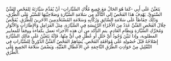 يَتَعَيَّنُ عَلَى أَبِي  -كَمَا هُوَ الحَالُ مَعَ جَمِيعِ مُلَّاكِ السَّيَّاراتِ- أنْ يُقَدِّمَ سَيَّارَتَهُ لِلفَحْصِ الفَنِّيِّ السَّنَوِيِّ.  يَهْدِفُ هَذَا الفَحْصُ إلى التَّأَكُّدِ مِن سَلامَةِ السَّيَّارَةِ وَصَلاحِيَّتِهَا للسَّيْرِ عَلَى الطُّرُقِ،  وَذَلِكَ حِفَاظاً عَلَى سَلامَةِ السَّائِقِ وَرُكَّابِهِ وَسَلامَةِ المُسْتَخْدِمِينَ الآخَرِينَ لِلطُّرُقِ. يُفَحَّصُ خِلَالَ الفَحْصِ الفَنِّيِّ عَدَدٌ مِنَ الأَجْزَاءِ الرَّئِيسَةِ فِي السَّيَّارَةِ، مِثلَ الفَرَامِلِ وَالإِطَارَاتِ وَالأَنْوَارِ وَمُحَرِّكِ السَّيَّارَةِ وَنِظَامِ العَادِمِ. يتم التأكد من أن هذه الأجزاء تعمل بكفاءة ووفقاً للمعايير المطلوبة،  وإذا تَبَيَّنَ وُجُودُ أَيِّ خَلَلٍ أَو عُطْلٍ فِي أَيٍّ مِنْهَا، فَإِنَّهُ يَتَعَيَّنُ عَلَى مَالِكِ السَّيَّارَةِ إِصْلاحُهُ قَبْلَ حُصُولِهِ عَلَى مُوَافَقَةِ الفَحْصِ.  يُسَاهِمُ الفَحْصُ الفَنِّيُّ الدَّوْرِيُّ لِلسَّيَّاراتِ فِي التَّقْلِيلِ مِنْ حَوَادِثِ الطُّرُقِ النَّاجِمَةِ عَنِ الأَعْطَالِ الفَنِّيَّةِ، وَيَضْمَنُ سَلامَةَ الجَمِيعِ عَلَى الطُّرُقِ.